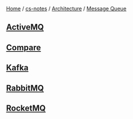 [Home](https://mengxianbin.github.io) /
[cs-notes](https://mengxianbin.github.io/cs-notes/site) /
[Architecture](https://mengxianbin.github.io/cs-notes/site/Architecture) /
[Message Queue](https://mengxianbin.github.io/cs-notes/site/Architecture/Message%20Queue)

## [ActiveMQ](https://mengxianbin.github.io/cs-notes/site/Architecture/Message%20Queue/ActiveMQ/)

## [Compare](https://mengxianbin.github.io/cs-notes/site/Architecture/Message%20Queue/Compare)

## [Kafka](https://mengxianbin.github.io/cs-notes/site/Architecture/Message%20Queue/Kafka/)

## [RabbitMQ](https://mengxianbin.github.io/cs-notes/site/Architecture/Message%20Queue/RabbitMQ/)

## [RocketMQ](https://mengxianbin.github.io/cs-notes/site/Architecture/Message%20Queue/RocketMQ/)
